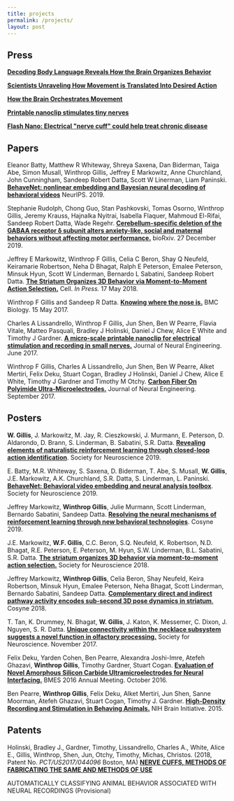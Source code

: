 ```yaml
---
title: projects
permalink: /projects/
layout: post
---
```

## Press

[**Decoding Body Language Reveals How the Brain Organizes Behavior**](https://www.simonsfoundation.org/2018/07/11/decoding-body-language-reveals-how-the-brain-organizes-behavior/)

[**Scientists Unraveling How Movement is Translated Into Desired Action**](https://parkinsonsnewstoday.com/2018/05/24/scientists-unraveling-how-movement-translated-into-desired-action/)

[**How the Brain Orchestrates Movement**](https://neurosciencenews.com/movement-orchestration-9073/)

[**Printable nanoclip stimulates tiny nerves**](http://medicalphysicsweb.org/cws/article/research/68264)

[**Flash Nano: Electrical "nerve cuff" could help treat chronic disease**](http://nanotechweb.org/cws/article/tech/68261)

## Papers

Eleanor Batty, Matthew R Whiteway, Shreya Saxena, Dan Biderman, Taiga Abe, Simon Musall, Winthrop Gillis, Jeffrey E Markowitz, Anne Churchland, John Cunningham, Sandeep Robert Datta, Scott W Linerman, Liam Paninski.
[**BehaveNet: nonlinear embedding and Bayesian neural decoding of behavioral videos**](http://papers.nips.cc/paper/9701-behavenet-nonlinear-embedding-and-bayesian-neural-decoding-of-behavioral-videos.pdf)
NeurIPS. 2019.

Stephanie Rudolph, Chong Guo, Stan Pashkovski, Tomas Osorno, Winthrop Gillis, Jeremy Krauss, Hajnalka Nyitrai, Isabella Flaquer, Mahmoud El-Rifai, Sandeep Robert Datta, Wade Regehr.
[**Cerebellum-specific deletion of the GABAA receptor δ subunit alters anxiety-like, social and maternal behaviors without affecting motor performance.**](https://www.biorxiv.org/content/10.1101/2019.12.27.889014v1)
bioRxiv. 27 December 2019. 

Jeffrey E Markowitz, Winthrop F Gillis, Celia C Beron, Shay Q Neufeld, Keiramarie Robertson, Neha D Bhagat, Ralph E Peterson, Emalee Peterson, Minsuk Hyun, Scott W Linderman, Bernardo L Sabatini, Sandeep Robert Datta.
[**The Striatum Organizes 3D Behavior via Moment-to-Moment Action Selection.**](https://www.cell.com/cell/fulltext/S0092-8674(18)30512-9)
Cell. _In Press._ 17 May 2018.

<span class="__dimensions_badge_embed__" data-id="pub.1104039317" data-style="small_circle"></span><script async src="https://badge.dimensions.ai/badge.js" charset="utf-8"></script>

Winthrop F Gillis and Sandeep R Datta.
[**Knowing where the nose is.**](https://bmcbiol.biomedcentral.com/articles/10.1186/s12915-017-0382-6)
BMC Biology. 15 May 2017.

Charles A Lissandrello, Winthrop F Gillis, Jun Shen, Ben W Pearre, Flavia Vitale, Matteo Pasquali, Bradley J Holinski, Daniel J Chew, Alice E White and Timothy J Gardner.
[**A micro-scale printable nanoclip for electrical stimulation and recording in small nerves.**](http://iopscience.iop.org/article/10.1088/1741-2552/aa5a5b)
Journal of Neural Engineering. June 2017.

<span class="__dimensions_badge_embed__" data-id="pub.1084173495" data-style="small_circle"></span><script async src="https://badge.dimensions.ai/badge.js" charset="utf-8"></script>

Winthrop F Gillis, Charles A Lissandrello, Jun Shen, Ben W Pearre, Alket Mertiri, Felix Deku, Stuart Cogan, Bradley J Holinski, Daniel J Chew, Alice E White, Timothy J Gardner and Timothy M Otchy.
[**Carbon Fiber On Polyimide Ultra-Microelectrodes.**](http://iopscience.iop.org/article/10.1088/1741-2552/aa8c88)
Journal of Neural Engineering. September 2017.

<span class="__dimensions_badge_embed__" data-id="pub.1091757262" data-style="small_circle"></span><script async src="https://badge.dimensions.ai/badge.js" charset="utf-8"></script>

## Posters

**W. Gillis**, J. Markowitz, M. Jay, R. Cieszkowski, J. Murmann, E. Peterson, D. Aldarondo, D. Brann, S. Linderman, B. Sabatini, S.R. Datta. [**Revealing elements of naturalistic reinforcement learning through closed-loop action identification**](https://www.abstractsonline.com/pp8/#!/7883/presentation/66900). Society for Neuroscience 2019.

E. Batty, M.R. Whiteway, S. Saxena, D. Biderman, T. Abe, S. Musall, **W. Gillis**, J.E. Markowitz, A.K. Churchland, S.R. Datta, S. Linderman, L. Paninski. [**BehaveNet: Behavioral video embedding and neural analysis toolbox**](https://www.abstractsonline.com/pp8/#!/7883/presentation/70973). Society for Neuroscience 2019.

Jeffrey Markowitz, **Winthrop Gillis**, Julie Murmann, Scott Linderman, Bernardo Sabatini, Sandeep Datta. [**Resolving the neural mechanisms of reinforcement learning through new behavioral technologies**](http://cosyne.org/cosyne19/Cosyne2019_program_book.pdf). Cosyne 2019.

J.E. Markowitz, **W.F. Gillis**, C.C. Beron, S.Q. Neufeld, K. Robertson, N.D. Bhagat, R.E. Peterson, E. Peterson, M. Hyun, S.W. Linderman, B.L. Sabatini, S.R. Datta. [**The striatum organizes 3D behavior via moment-to-moment action selection.**](https://abstractsonline.com/pp8/#!/4649/presentation/29823) Society for Neuroscience 2018.

Jeffrey Markowitz, **Winthrop Gillis**, Celia Beron, Shay Neufeld, Keira Robertson, Minsuk Hyun, Emalee Peterson, Neha Bhagat, Scott Linderman, Bernardo Sabatini, Sandeep Datta.
[**Complementary direct and indirect pathway activity encodes sub-second 3D pose dynamics in striatum**.](http://cosyne.org/cosyne18/Cosyne2018_program_book.pdf) Cosyne 2018.

T. Tan, K. Drummey, N. Bhagat, **W. Gillis**, J. Katon, K. Messemer, C. Dixon, J. Nguyen, S. R. Datta.
[**Unique connectivity within the necklace subsystem suggests a novel function in olfactory processing.**]()
Society for Neuroscience. November 2017.

Felix Deku, Yarden Cohen, Ben Pearre, Alexandra Joshi-Imre, Atefeh Ghazavi, **Winthrop Gillis**, Timothy Gardner, Stuart Cogan.
[**Evaluation of Novel Amorphous Silicon Carbide Ultramicroelectrodes for Neural Interfacing.**]()
BMES 2016 Annual Meeting. October 2016.

Ben Pearre, **Winthrop Gillis**, Felix Deku, Alket Mertiri, Jun Shen, Sanne Moorman, Atefeh Ghazavi, Stuart Cogan, Timothy J. Gardner.
[**High-Density Recording and Stimulation in Behaving Animals.**]()
NIH Brain Initiative. 2015.

## Patents

Holinski, Bradley J., Gardner, Timothy, Lissandrello, Charles A., White, Alice E., Gillis, Winthrop, Shen, Jun, Otchy, Timothy, Michas, Christos. (2018, Patent No. _PCT/US2017/044096_ Boston, MA) [**NERVE CUFFS, METHODS OF FABRICATING THE SAME AND METHODS OF USE**](https://patentscope.wipo.int/search/en/detail.jsf?docId=WO2018022838)

AUTOMATICALLY CLASSIFYING ANIMAL BEHAVIOR ASSOCIATED WITH NEURAL RECORDINGS (Provisional)
<!-- 
## Preparation

**Acute and Chronic Recording in Small Diameter Peripheral Nerves.** -->

